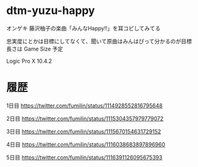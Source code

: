 # dtm-yuzu-happy

オンゲキ 藤沢柚子の楽曲「みんなHappy!!」を耳コピしてみてる

忠実度にとかは目標にしてなくて、聞いて原曲はみんはぴって分かるのが目標
長さは Game Size 予定

Logic Pro X 10.4.2

# 履歴

1日目
https://twitter.com/fumilin/status/1114928552816795648

2日目
https://twitter.com/fumilin/status/1115304357979779072

3日目
https://twitter.com/fumilin/status/1115670154631729152

4日目
https://twitter.com/fumilin/status/1116038683897896960

5日目
https://twitter.com/fumilin/status/1116391126095675393
